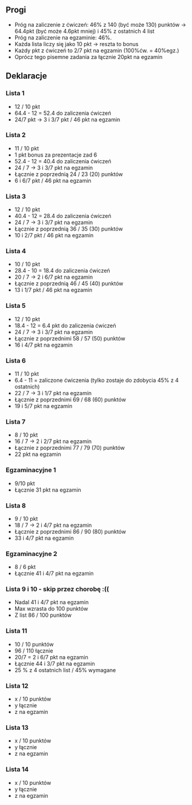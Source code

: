 ## Progi
- Próg na zaliczenie z ćwiczeń: 46% z 140 (być może 130) punktów -> 64.4pkt (być może 4.6pkt mniej) i 45% z ostatnich 4 list
- Próg na zaliczenie na egzaminie: 46%.
- Każda lista liczy się jako 10 pkt -> reszta to bonus
- Każdy pkt z ćwiczeń to 2/7 pkt na egzamin (100%ćw. = 40%egz.)
- Oprócz tego pisemne zadania za łącznie 20pkt na egzamin

## Deklaracje

### Lista 1
- 12 / 10 pkt
- 64.4 - 12 = 52.4 do zaliczenia ćwiczeń
- 24/7 pkt -> 3 i 3/7 pkt / 46 pkt na egzamin

### Lista 2
- 11 / 10 pkt
- 1 pkt bonus za prezentacje zad 6
- 52.4 - 12 = 40.4 do zaliczenia ćwiczeń
- 24 / 7 -> 3 i 3/7 pkt na egzamin
- Łącznie z poprzednią 24 / 23 (20) punktów
- 6 i 6/7 pkt / 46 pkt na egzamin

### Lista 3
- 12 / 10 pkt
- 40.4 - 12 = 28.4 do zaliczenia ćwiczeń
- 24 / 7 -> 3 i 3/7 pkt na egzamin
- Łącznie z poprzednią 36 / 35 (30) punktów
- 10 i 2/7 pkt / 46 pkt na egzamin

### Lista 4
- 10 / 10 pkt
- 28.4 - 10 = 18.4 do zaliczenia ćwiczeń
- 20 / 7 -> 2 i 6/7 pkt na egzamin
- Łącznie z poprzednią 46 / 45 (40) punktów
- 13 i 1/7 pkt / 46 pkt na egzamin

### Lista 5
- 12 / 10 pkt
- 18.4 - 12 = 6.4 pkt do zaliczenia ćwiczeń
- 24 / 7 -> 3 i 3/7 pkt na egzamin
- Łącznie z poprzednimi 58 / 57 (50) punktów
- 16 i 4/7 pkt na egzamin

### Lista 6
- 11 / 10 pkt
- 6.4 - 11 = zaliczone ćwiczenia (tylko zostaje do zdobycia 45% z 4 ostatnich)
- 22 / 7 -> 3 i 1/7 pkt na egzamin
- Łącznie z poprzednimi 69 / 68 (60) punktów
- 19 i 5/7 pkt na egzamin

### Lista 7
- 8 / 10 pkt 
- 16 / 7 -> 2 i 2/7 pkt na egzamin
- Łącznie z poprzednimi 77 / 79 (70) punktów
- 22 pkt na egzamin

### Egzaminacyjne 1
- 9/10 pkt
- Łącznie 31 pkt na egzamin

### Lista 8
- 9 / 10 pkt
- 18 / 7 -> 2 i 4/7 pkt na egzamin
- Łącznie z poprzednimi 86 / 90 (80) punktów
- 33 i 4/7 pkt na egzamin

### Egzaminacyjne 2
- 8 / 6 pkt
- Łącznie 41 i 4/7 pkt na egzamin

### Lista 9 i 10 - skip przez chorobę :((
- Nadal 41 i 4/7 pkt na egzamin
- Max wzrasta do 100 punktów
- Z list 86 / 100 punktów

### Lista 11
- 10 / 10 punktów
- 96 / 110 łącznie
- 20/7 = 2 i 6/7 pkt na egzamin
- Łącznie 44 i 3/7 pkt na egzamin
- 25 % z 4 ostatnich list / 45% wymagane

### Lista 12
- x / 10 punktów
- y łącznie
- z na egzamin

### Lista 13
- x / 10 punktów
- y łącznie
- z na egzamin

### Lista 14
- x / 10 punktów
- y łącznie
- z na egzamin
